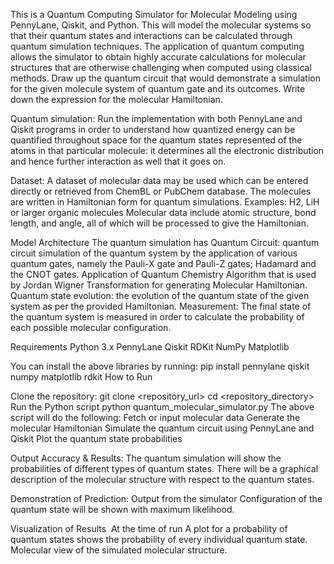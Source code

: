 This is a Quantum Computing Simulator for Molecular Modeling using PennyLane, Qiskit, and Python. This will model the molecular systems so that their
quantum states and interactions can be calculated through quantum simulation techniques. The application of quantum computing allows the simulator to obtain 
highly accurate calculations for molecular structures that are otherwise challenging when computed using classical methods.
Draw up the quantum circuit that would demonstrate a simulation for the given molecule system of quantum gate and its outcomes.
Write down the expression for the molecular Hamiltonian.

Quantum simulation: Run the implementation with both PennyLane and Qiskit programs in order to understand how quantized energy can be quantified throughout space
for the quantum states represented of the atoms in that particular molecule: it determines all the electronic distribution and hence further interaction as well that it goes on.

Dataset: A dataset of molecular data may be used which can be entered directly or retrieved from ChemBL or PubChem database. 
The molecules are written in Hamiltonian form for quantum simulations.
Examples: H2, LiH or larger organic molecules
Molecular data include atomic structure, bond length, and angle, all of which will be processed to give the Hamiltonian.

Model Architecture
The quantum simulation has
Quantum Circuit: quantum circuit simulation of the quantum system by the application of various quantum gates,
namely the Pauli-X gate and Pauli-Z gates; Hadamard and the CNOT gates. Application of Quantum Chemistry Algorithm that is used by Jordan Wigner
Transformation for generating Molecular Hamiltonian.
Quantum state evolution: the evolution of the quantum state of the given system as per the provided Hamiltonian.
Measurement: The final state of the quantum system is measured in order to calculate the probability of each possible molecular configuration.

Requirements
Python 3.x
PennyLane
Qiskit
RDKit
NumPy
Matplotlib

You can install the above libraries by running:
pip install pennylane qiskit numpy matplotlib rdkit
How to Run

Clone the repository:
git clone <repository_url>
cd <repository_directory>
Run the Python script
python quantum_molecular_simulator.py
The above script will do the following:
Fetch or input molecular data
Generate the molecular Hamiltonian
Simulate the quantum circuit using PennyLane and Qiskit
Plot the quantum state probabilities

Output
Accuracy & Results:
The quantum simulation will show the probabilities of different types of quantum states.
There will be a graphical description of the molecular structure with respect to the quantum states.

Demonstration of Prediction:
Output from the simulator
Configuration of the quantum state will be shown with maximum likelihood.

Visualization of Results 
At the time of run
A plot for a probability of quantum states shows the probability of every individual quantum state.
Molecular view of the simulated molecular structure.
